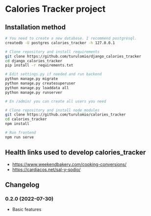 # Calories Tracker project

## Installation method



```sh
# You need to create a new database. I recommend postgresql.
createdb -U postgres calories_tracker -h 127.0.0.1

# Clone repository and install requirements
git clone https://github.com/turulomio/django_calories_tracker
cd django_calories_tracker
pip install -r requirements.txt

# Edit settings.py if needed and run backend
python manage.py migrate
python manage.py createsuperuser
python manage.py loaddata all
python manage.py runserver

# En /admin/ you can create all users you need

# Clone repository and install node_modules
git clone https://github.com/turulomio/calories_tracker
cd calories_tracker
npm install

# Run frontend
npm run serve
```

## Health links used to develop calories_tracker
- https://www.weekendbakery.com/cooking-conversions/
- https://cardiacos.net/sal-y-sodio/


## Changelog
### 0.2.0 (2022-07-30)
- Basic features
